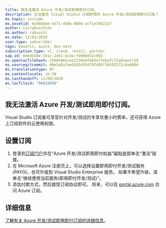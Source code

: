 ```yaml
---
title: 我无法激活 Azure 开发/测试即用即付订阅。
description: 无法激活 Visual Studio 订阅附带的 Azure 开发/测试即用即付订阅？
ms.topic: include
ms.assetid: 6ad8bb6e-e571-450e-860b-acf1e78921d7
author: CaityBuschlen
ms.author: cabuschl
ms.date: 12/03/2020
user.type: subscriber
tags: benefit, azure, dev-test
subscription.type: vl, cloud, retail, partner
sap.id: 8dedd10e-cb1c-2eb1-bcda-fe00b07ac903
ms.openlocfilehash: 25065465cee2239e9f4b5e7febafcf2a01eefc50
ms.sourcegitcommit: 60e5a8a7ee91854356797d05f3b502572c4a4884
ms.translationtype: HT
ms.contentlocale: zh-CN
ms.lasthandoff: 12/09/2020
ms.locfileid: "96915936"
---
```

## <a name="im-unable-to-activate-my-azure-dev--test-pay-as-you-go-subscription"></a>我无法激活 Azure 开发/测试即用即付订阅。

Visual Studio 订阅者可享受针对开发/测试的专享优惠小时费率，还可获得 Azure 上订阅软件的云使用权限。 

## <a name="set-up-a-subscription"></a>设置订阅

1. 登录到[订阅门户](https://my.visualstudio.com/benefits)并在“Azure 开发/测试即用即付权益”磁贴底部单击“激活”链接。
1. 在 Microsoft Azure 注册页上，可以选择设置即用即付开发/测试服务 (PAYG)，也可升级到 Visual Studio Enterprise 服务。 如果不希望升级，请单击“继续使用当前服务(即用即付开发/测试)”。 
1. 添加付款方式，然后接受订阅协议即可。 将来，可以在 [portal.azure.com](https://portal.azure.com/) 访问 Azure 订阅。 

## <a name="more-information"></a>详细信息 
[了解有关 Azure 开发/测试即用即付订阅的详细信息](https://docs.microsoft.com/visualstudio/subscriptions/vs-azure-payg)。
